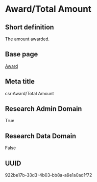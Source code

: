 # Award/Total Amount
## Short definition
The amount awarded.
## Base page
[Award](https://github.com/EuroCRIS/CASRAI-Dictionairies/blob/main/Objects/Award.md)
## Meta title
csr:Award/Total Amount
## Research Admin Domain
True
## Research Data Domain
False
## UUID
922be17b-33d3-4b03-bb8a-a9e1a0ad1f72

